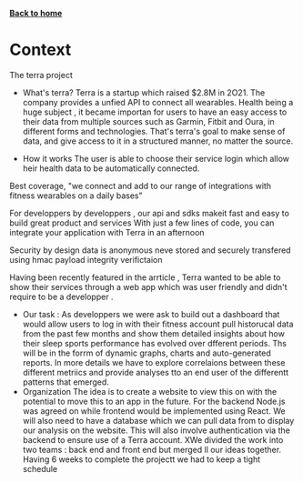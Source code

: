 [__Back to home__](../index.md)

# Context

The terra project 

- What's terra?
Terra is a startup which raised $2.8M in 2O21. The company provides a unfied API to connect all wearables. Health being a huge subject , it became importan for users to have an easy access to their data from multiple sources such as Garmin, Fitbit and Oura, in different forms and technologies. That's  terra's goal to  make sense of data, and give access to it in a structured manner, no matter the source.

- How it works
The user is able to choose their service login which allow heir health data to be automatically connected.

Best coverage, "we connect and add to our range of integrations with fitness wearables on a daily bases"

For developpers by developpers , our api and sdks makeit fast and easy to build great product and services
With just a few lines of code, you can integrate your application with Terra in an afternoon

Security by design 
data is anonymous neve stored and securely transfered using hmac payload integrity verifictaion


Having been recently featured in the arrticle , Terra wanted to be able to show their services through a web app which was user friendly and didn't require to be a developper .

- Our task : 
As developpers we were ask to build out a dashboard that would allow users to log in with their fitness account pull historucal data from the past few months and show them detailed insights about how their sleep sports performance has evolved over dfferent periods. Ths will be in the forrm of dynamic graphs, charts and auto-generated reports.
In more details we have to explore correlaions between these different metriics and provide analyses tto an end user of the differentt patterns that emerged. 
- Organization 
The idea is to create a website to view this on with the potential to move this to an app in the future. For the backend Node.js was agreed on while frontend would be implemented using React. We will also need to have a database which we can pull data from to display our analysis on the website. This will also involve authentication via the backend to ensure use of a Terra account. 
XWe divided the work into two teams : back end and front end but merged ll our ideas together.
Having 6 weeks to complete the projectt we had to keep a tight schedule 


